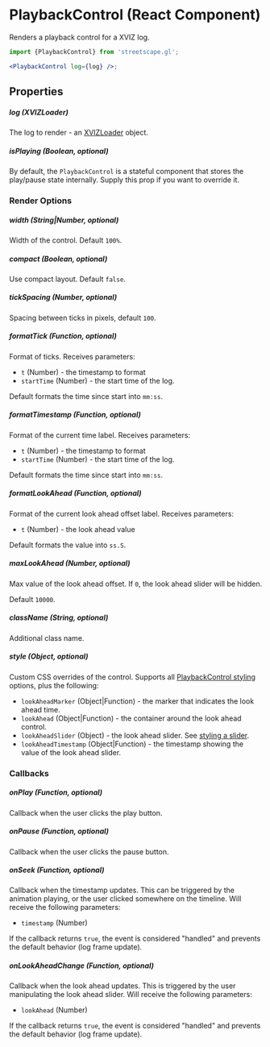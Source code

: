 # PlaybackControl (React Component)

Renders a playback control for a XVIZ log.

```jsx
import {PlaybackControl} from 'streetscape.gl';

<PlaybackControl log={log} />;
```

## Properties

##### log (XVIZLoader)

The log to render - an [XVIZLoader](/docs/api-reference/xviz-loader-interface.md) object.

##### isPlaying (Boolean, optional)

By default, the `PlaybackControl` is a stateful component that stores the play/pause state
internally. Supply this prop if you want to override it.

### Render Options

##### width (String|Number, optional)

Width of the control. Default `100%`.

##### compact (Boolean, optional)

Use compact layout. Default `false`.

##### tickSpacing (Number, optional)

Spacing between ticks in pixels, default `100`.

##### formatTick (Function, optional)

Format of ticks. Receives parameters:

- `t` (Number) - the timestamp to format
- `startTime` (Number) - the start time of the log.

Default formats the time since start into `mm:ss`.

##### formatTimestamp (Function, optional)

Format of the current time label. Receives parameters:

- `t` (Number) - the timestamp to format
- `startTime` (Number) - the start time of the log.

Default formats the time since start into `mm:ss`.

##### formatLookAhead (Function, optional)

Format of the current look ahead offset label. Receives parameters:

- `t` (Number) - the look ahead value

Default formats the value into `ss.S`.

##### maxLookAhead (Number, optional)

Max value of the look ahead offset. If `0`, the look ahead slider will be hidden.

Default `10000`.

##### className (String, optional)

Additional class name.

##### style (Object, optional)

Custom CSS overrides of the control. Supports all
[PlaybackControl styling](https://github.com/uber-web/monochrome/blob/master/src/playback-control/README.md#styling)
options, plus the following:

- `lookAheadMarker` (Object|Function) - the marker that indicates the look ahead time.
- `lookAhead` (Object|Function) - the container around the look ahead control.
- `lookAheadSlider` (Object) - the look ahead slider. See
  [styling a slider](https://github.com/uber-web/monochrome/blob/master/src/shared/slider/README.md#styling).
- `lookAheadTimestamp` (Object|Function) - the timestamp showing the value of the look ahead slider.

### Callbacks

##### onPlay (Function, optional)

Callback when the user clicks the play button.

##### onPause (Function, optional)

Callback when the user clicks the pause button.

##### onSeek (Function, optional)

Callback when the timestamp updates. This can be triggered by the animation playing, or the user
clicked somewhere on the timeline. Will receive the following parameters:

- `timestamp` (Number)

If the callback returns `true`, the event is considered "handled" and prevents the default behavior
(log frame update).

##### onLookAheadChange (Function, optional)

Callback when the look ahead updates. This is triggered by the user manipulating the look ahead
slider. Will receive the following parameters:

- `lookAhead` (Number)

If the callback returns `true`, the event is considered "handled" and prevents the default behavior
(log frame update).
